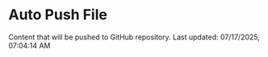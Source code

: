 # Auto Push File

Content that will be pushed to GitHub repository.
Last updated: 07/17/2025, 07:04:14 AM